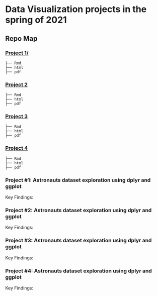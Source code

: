 # Data Visualization projects in the spring of 2021


## Repo Map

### [Project 1/]()
	├── Rmd
	├── html  
	├── pdf 
	
### [Project 2]()
	├── Rmd
	├── html  
	├── pdf 
	
### [Project 3]()
	├── Rmd
	├── html  
	├── pdf 
	
### [Project 4]()
	├── Rmd
	├── html  
	├── pdf 

### Project #1: Astronauts dataset exploration using dplyr and ggplot

Key Findings:

### Project #2: Astronauts dataset exploration using dplyr and ggplot

Key Findings:

### Project #3: Astronauts dataset exploration using dplyr and ggplot

Key Findings:

### Project #4: Astronauts dataset exploration using dplyr and ggplot

Key Findings:


